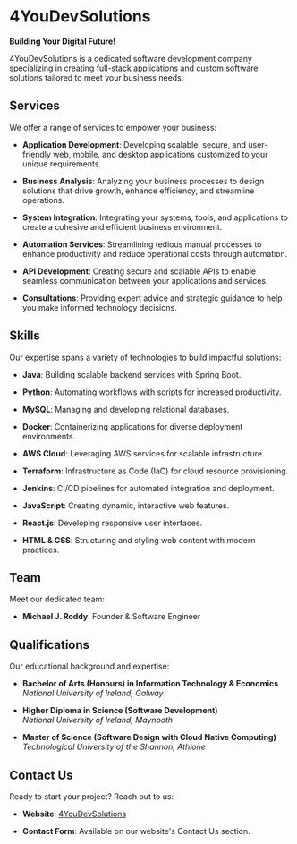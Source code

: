 # 4YouDevSolutions

**Building Your Digital Future!**

4YouDevSolutions is a dedicated software development company specializing in creating full-stack applications and custom software solutions tailored to meet your business needs.

## Services

We offer a range of services to empower your business:

- **Application Development**: Developing scalable, secure, and user-friendly web, mobile, and desktop applications customized to your unique requirements.

- **Business Analysis**: Analyzing your business processes to design solutions that drive growth, enhance efficiency, and streamline operations.

- **System Integration**: Integrating your systems, tools, and applications to create a cohesive and efficient business environment.

- **Automation Services**: Streamlining tedious manual processes to enhance productivity and reduce operational costs through automation.

- **API Development**: Creating secure and scalable APIs to enable seamless communication between your applications and services.

- **Consultations**: Providing expert advice and strategic guidance to help you make informed technology decisions.

## Skills

Our expertise spans a variety of technologies to build impactful solutions:

- **Java**: Building scalable backend services with Spring Boot.

- **Python**: Automating workflows with scripts for increased productivity.

- **MySQL**: Managing and developing relational databases.

- **Docker**: Containerizing applications for diverse deployment environments.

- **AWS Cloud**: Leveraging AWS services for scalable infrastructure.

- **Terraform**: Infrastructure as Code (IaC) for cloud resource provisioning.

- **Jenkins**: CI/CD pipelines for automated integration and deployment.

- **JavaScript**: Creating dynamic, interactive web features.

- **React.js**: Developing responsive user interfaces.

- **HTML & CSS**: Structuring and styling web content with modern practices.

## Team

Meet our dedicated team:

- **Michael J. Roddy**: Founder & Software Engineer

## Qualifications

Our educational background and expertise:

- **Bachelor of Arts (Honours) in Information Technology & Economics**  
  _National University of Ireland, Galway_

- **Higher Diploma in Science (Software Development)**  
  _National University of Ireland, Maynooth_

- **Master of Science (Software Design with Cloud Native Computing)**  
  _Technological University of the Shannon, Athlone_

## Contact Us

Ready to start your project? Reach out to us:

- **Website**: [4YouDevSolutions](https://4youdevsolutions.com)

- **Contact Form**: Available on our website's Contact Us section.
